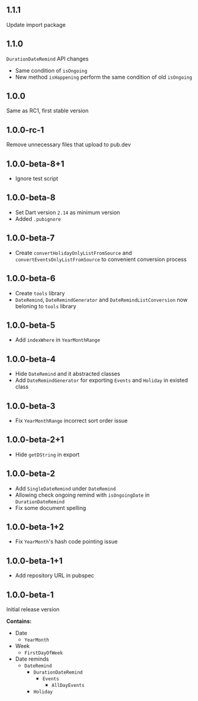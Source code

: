 ## 1.1.1

Update import package

## 1.1.0

`DurationDateRemind` API changes
* Same condition of `isOngoing`
* New method `isHappening` perform the same condition of old `isOngoing`

## 1.0.0

Same as RC1, first stable version

## 1.0.0-rc-1

Remove unnecessary files that upload to pub.dev

## 1.0.0-beta-8+1

* Ignore test script

## 1.0.0-beta-8

* Set Dart version `2.14` as minimum version
* Added `.pubignore`

## 1.0.0-beta-7

* Create `convertHolidayOnlyListFromSource` and `convertEventsOnlyListFromSource` to convenient conversion process

## 1.0.0-beta-6

* Create `tools` library
* `DateRemind`, `DateRemindGenerator` and `DateRemindListConversion` now beloning to `tools` library

## 1.0.0-beta-5

* Add `indexWhere` in `YearMonthRange`

## 1.0.0-beta-4

* Hide `DateRemind` and it abstracted classes
* Add `DateRemindGenerator` for exporting `Events` and `Holiday` in existed class

## 1.0.0-beta-3

* Fix `YearMonthRange` incorrect sort order issue

## 1.0.0-beta-2+1

* Hide `getDString` in export

## 1.0.0-beta-2

* Add `SingleDateRemind` under `DateRemind`
* Allowing check ongoing remind with `isOngoingDate` in `DurationDateRemind`
* Fix some document spelling

## 1.0.0-beta-1+2

* Fix `YearMonth`'s hash code pointing issue

## 1.0.0-beta-1+1

* Add repository URL in pubspec

## 1.0.0-beta-1

Initial release version

**Contains:**

* Date
    * `YearMonth`
* Week
    * `FirstDayOfWeek`
* Date reminds
    * `DateRemind`
        * `DurationDateRemind`
            * `Events`
                * `AllDayEvents`
        * `Holiday`
